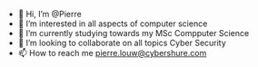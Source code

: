 - 👋 Hi, I’m @Pierre
- 👀 I’m interested in all aspects of computer science
- 🌱 I’m currently studying towards my MSc Compputer Science
- 💞️ I’m looking to collaborate on all topics Cyber Security
- 📫 How to reach me pierre.louw@cybershure.com

<!---
PierreFLouw/PierreFLouw is a ✨ special ✨ repository because its `README.md` (this file) appears on your GitHub profile.
You can click the Preview link to take a look at your changes.
--->
